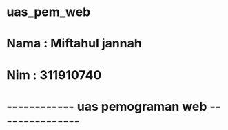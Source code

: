 # uas_pem_web
# Nama  : Miftahul jannah
# Nim   : 311910740
# ------------ uas pemograman web ---------------
